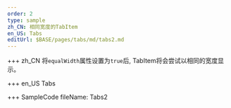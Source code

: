 ```yaml
--- 
order: 2
type: sample
zh_CN: 相同宽度的TabItem
en_US: Tabs
editUrl: $BASE/pages/tabs/md/tabs2.md
---
```


+++ zh_CN
将<Code>equalWidth</Code>属性设置为<Code>true</Code>后, TabItem将会尝试以相同的宽度显示。


+++ en_US
Tabs

+++ SampleCode
fileName: Tabs2
